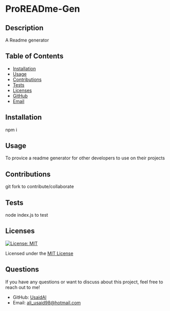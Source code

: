# ProREADme-Gen

## Description

A Readme generator


## Table of Contents
- [Installation](#installation)
- [Usage](#usage)
- [Contributions](#contribution)
- [Tests](#test)
- [Licenses](#license)
- [GitHub](#github)
- [Email](#email)

## Installation
npm i

## Usage
To provice a readme generator for other developers to use on their projects

## Contributions
git fork to contribute/collaborate

## Tests
node index.js to test

## Licenses
[![License: MIT](https://img.shields.io/badge/License-MIT-yellow.svg)](https://opensource.org/licenses/MIT)

Licensed under the [MIT License](https://opensource.org/licenses/MIT)



## Questions
If you have any questions or want to discuss about this project, feel free to reach out to me!

- GitHub: [UsaidAl](https://github.com/UsaidAl)
- Email: [ali_usaid98@hotmail.com](mailto:ali_usaid98@hotmail.com)

